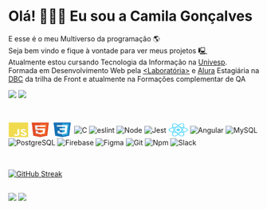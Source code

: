 # Olá! 🙋🏻‍♀️ Eu sou a Camila Gonçalves
E esse é o meu Multiverso da programação 🌎 <br>
Seja bem vindo e fique à vontade para ver meus projetos 🖳 <br>
Atualmente estou cursando Tecnologia da Informação na [Univesp](https://univesp.br/cursos/bacharel-em-tecnologia-da-informacao). <br>
Formada em Desenvolvimento Web pela [<Laboratória>](https://www.laboratoria.la/br) e [Alura](https://www.alura.com.br/)
Estagiária na [DBC](https://www.dbccompany.com.br/vem-ser/) da trilha de Front e atualmente na Formações complementar de QA

  <img src="https://visitor-badge.laobi.icu/badge?page_id=CamilaVerso.CamilaVerso&left_color=cornflowerblue&right_color=magenta"  />
  <img src="https://www.codewars.com/users/CamilaVerso/badges/small"/>


##

<div style="display: inline_block"><br>
  <img align="center" alt="JavaScript" title="JavaScript" height="30" width="40" src="https://raw.githubusercontent.com/devicons/devicon/master/icons/javascript/javascript-plain.svg">
  <img align="center" alt="HTML" title="HTML" height="30" width="40" src="https://raw.githubusercontent.com/devicons/devicon/master/icons/html5/html5-original.svg">
  <img align="center" alt="CSS" title="CSS" height="30" width="40" src="https://raw.githubusercontent.com/devicons/devicon/master/icons/css3/css3-original.svg">
  <img align="center" alt="C" title="C" height="30" width="40" src="https://cdn.jsdelivr.net/gh/devicons/devicon/icons/c/c-original.svg">
  <img align="center" alt="eslint" title="ESLint" height="30" width="40" src="https://cdn.jsdelivr.net/gh/devicons/devicon/icons/eslint/eslint-original.svg">
  <img align="center" alt="Node" title="Node" height="30" width="40" src="https://cdn.jsdelivr.net/gh/devicons/devicon/icons/nodejs/nodejs-original.svg" />
  <img align="center" alt="Jest" title="Jest" height="30" width="40" src="https://cdn.jsdelivr.net/gh/devicons/devicon/icons/jest/jest-plain.svg" />
  <img align="center" alt="React" title="React" height="30" width="40" src="https://raw.githubusercontent.com/devicons/devicon/master/icons/react/react-original.svg">
  <img align="center" alt="Angular" title="Angular" height="30" width="40" src="https://cdn.jsdelivr.net/gh/devicons/devicon/icons/angularjs/angularjs-original.svg">
  <img align="center" alt="MySQL" title="MySQL" height="30" width="40" src="https://cdn.jsdelivr.net/gh/devicons/devicon/icons/mysql/mysql-original.svg">
  <img align="center" alt="PostgreSQL" title="PostgreSQL" height="30" width="40" src="https://cdn.jsdelivr.net/gh/devicons/devicon/icons/postgresql/postgresql-original.svg">
  <img align="center" alt="Firebase" title="Firebase" height="30" width="40" src="https://cdn.jsdelivr.net/gh/devicons/devicon/icons/firebase/firebase-plain.svg">
  <img align="center" alt="Figma" title="Figma" height="30" width="40" src="https://cdn.jsdelivr.net/gh/devicons/devicon/icons/figma/figma-original.svg">
  <img align="center" alt="Git" title="Git" height="30" width="40" src="https://cdn.jsdelivr.net/gh/devicons/devicon/icons/git/git-original.svg">
  <img align="center" alt="Npm" title="Npm" height="30" width="40" src="https://cdn.jsdelivr.net/gh/devicons/devicon/icons/npm/npm-original-wordmark.svg">
  <img align="center" alt="Slack" title="Slack" height="30" width="40" src="https://cdn.jsdelivr.net/gh/devicons/devicon/icons/slack/slack-original.svg">
  
      
</div><br>

##
<!--
<div align="center">
<a href="[https://github.com/CamilaVerso](https://github.com/CamilaVerso)">
<img height="180em" src="https://github-readme-stats-dun-rho-20.vercel.app/api/top-langs/?username=CamilaVerso&layout=compact&langs_count=7&theme=tokyonight"/>
<img height="180em" src="https://github-readme-stats-dun-rho-20.vercel.app/api?username=CamilaVerso&show_icons=true&theme=tokyonight&include_all_commits=true&count_private=true"/>
</a>
-->
  <a href="https://git.io/streak-stats"><img src="https://streak-stats.demolab.com?user=CamilaVerso&theme=tokyonight&locale=pt_BR" alt="GitHub Streak" /></a>
</div>


##

<div>   
  <a href = "mailto:camilaverso2@gmail.com"><img src="https://img.shields.io/badge/-Gmail-%23333?style=for-the-badge&logo=gmail&logoColor=red" target="_blank"></a>
  <a href="https://www.linkedin.com/in/camilanpgoncalves" target="_blank"><img src="https://img.shields.io/badge/-LinkedIn-%230077B5?style=for-the-badge&logo=linkedin&logoColor=white" target="_blank"></a> 
  
</div>
